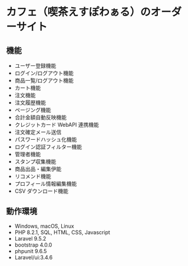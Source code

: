 # カフェ（喫茶えすぽわぁる）のオーダーサイト

## 機能
-   ユーザー登録機能
-   ログイン/ログアウト機能
-   商品一覧/ログアウト機能
-   カート機能
-   注文機能
-   注文履歴機能
-   ページング機能
-   合計金額自動反映機能
-   クレジットカード WebAPI 連携機能
-   注文確定メール送信
-   パスワードハッシュ化機能
-   ログイン認証フィルター機能
-   管理者機能
-   スタンプ収集機能
-   商品出品・編集伊能
-   リコメンド機能
-   プロフィール情報編集機能
-   CSV ダウンロード機能

## 動作環境
-   Windows, macOS, Linux
-   PHP 8.2.1, SQL, HTML, CSS, Javascript
-   Laravel 9.5.2
-   bootstrap 4.0.0
-   phpunit 9.6.5
-   Laravel/ui:3.4.6